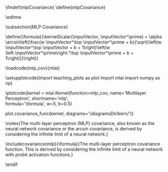 \ifndef{mlpCovariance}
\define{mlpCovariance}

\editme

\subsection{MLP Covariance}

\define{\formula}{\kernelScalar(\inputVector, \inputVector^\prime) = \alpha \arcsin\left(\frac{w \inputVector^\top \inputVector^\prime + b}{\sqrt{\left(w \inputVector^\top \inputVector + b + 1\right)\left(w \left.\inputVector^\prime\right.^\top \inputVector^\prime + b + 1\right)}}\right)}

\loadcode{mlp_cov}{mlai}

\setupplotcode{import teaching_plots as plot
import mlai
import numpy as np}

\plotcode{kernel = mlai.Kernel(function=mlp_cov,
                     name='Multilayer Perceptron',
                     shortname='mlp',					 
                     formula='\formula',
					 w=5, b=0.5)
					 
plot.covariance_func(kernel, diagrams='\diagramsDir/kern/')}


\notes{The multi-layer perceptron (MLP) covariance, also known as the neural network covariance or the arcsin covariance, is derived by considering the infinite limit of a neural network.} 


\includecovariance{mlp}{\formula}{The multi-layer perceptron covariance function. This is derived by considering the infinite limit of a neural network with probit activation functions.}

\endif
